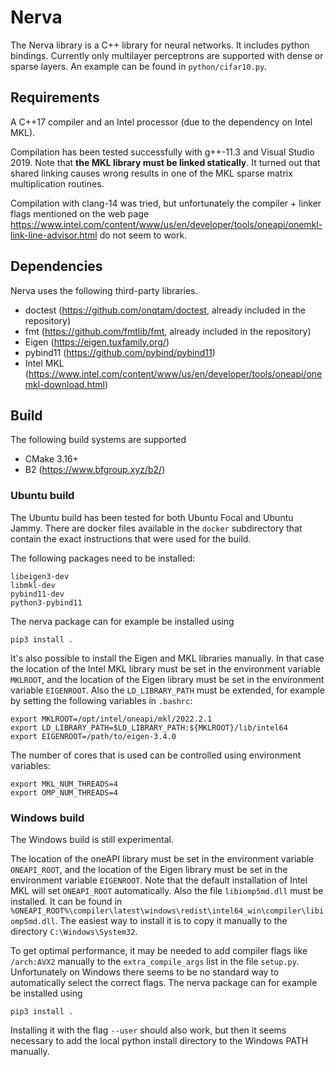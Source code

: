 # Nerva
The Nerva library is a C++ library for neural networks. It includes
python bindings. Currently only multilayer perceptrons are supported with
dense or sparse layers. An example can be found in `python/cifar10.py`.

## Requirements
A C++17 compiler and an Intel processor (due to the dependency on Intel MKL).

Compilation has been tested successfully with g++-11.3 and Visual Studio 2019. Note that **the MKL library
must be linked statically**. It turned out that shared linking causes wrong results
in one of the MKL sparse matrix multiplication routines.

Compilation with
clang-14 was tried, but unfortunately the compiler + linker flags mentioned
on the web page https://www.intel.com/content/www/us/en/developer/tools/oneapi/onemkl-link-line-advisor.html
do not seem to work.

## Dependencies
Nerva uses the following third-party libraries.

* doctest (https://github.com/onqtam/doctest, already included in the repository)
* fmt (https://github.com/fmtlib/fmt, already included in the repository)
* Eigen (https://eigen.tuxfamily.org/)
* pybind11 (https://github.com/pybind/pybind11)
* Intel MKL (https://www.intel.com/content/www/us/en/developer/tools/oneapi/onemkl-download.html)

## Build
The following build systems are supported
* CMake 3.16+
* B2 (https://www.bfgroup.xyz/b2/)

### Ubuntu build
The Ubuntu build has been tested for both Ubuntu Focal and Ubuntu Jammy. There are docker
files available in the `docker` subdirectory that contain the exact instructions that
were used for the build.

The following packages need to be installed:
```
libeigen3-dev
libmkl-dev
pybind11-dev
python3-pybind11
```
The nerva package can for example be installed using
```
pip3 install .
```

It's also possible to install the Eigen and MKL libraries manually.
In that case the location of the Intel MKL library must be set
in the environment variable `MKLROOT`, and the location of the Eigen
library must be set in the environment variable `EIGENROOT`. Also
the `LD_LIBRARY_PATH` must be extended, for example by
setting the following variables in `.bashrc`: 
```
export MKLROOT=/opt/intel/oneapi/mkl/2022.2.1
export LD_LIBRARY_PATH=$LD_LIBRARY_PATH:${MKLROOT}/lib/intel64
export EIGENROOT=/path/to/eigen-3.4.0
```

The number of cores that is used can be controlled using environment variables:
```
export MKL_NUM_THREADS=4
export OMP_NUM_THREADS=4
```

### Windows build
The Windows build is still experimental. 

The location of the oneAPI library must be set in the environment variable `ONEAPI_ROOT`,
and the location of the Eigen library must be set in the environment variable `EIGENROOT`.
Note that the default installation of Intel MKL will set `ONEAPI_ROOT` automatically.
Also the file `libiomp5md.dll` must be installed. It can be found
in `%ONEAPI_ROOT%\compiler\latest\windows\redist\intel64_win\compiler\libiomp5md.dll`.
The easiest way to install it is to copy it manually to the directory `C:\Windows\System32`.

To get optimal performance, it may be needed to add compiler flags like `/arch:AVX2`
manually to the `extra_compile_args` list in the file `setup.py`. Unfortunately on Windows
there seems to be no standard way to automatically select the correct flags. The nerva package can
for example be installed using
```
pip3 install .
```
Installing it with the flag `--user` should also work, but then it seems
necessary to add the local python install directory to the Windows PATH
manually.